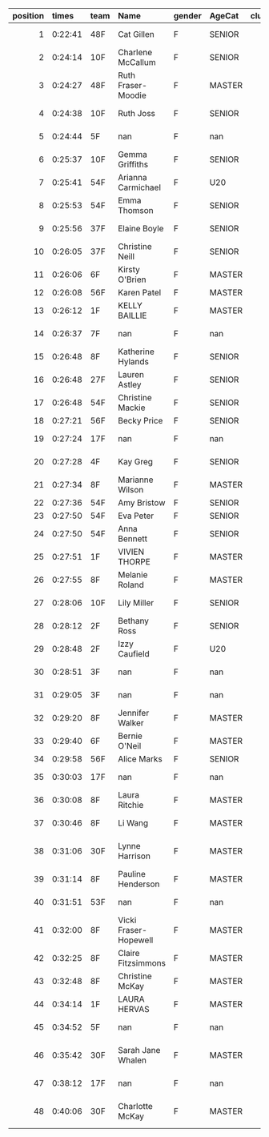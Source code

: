 |   position | times   | team   | Name                  | gender   | AgeCat   |   clubnumber | Club name                  | Website                                    |   finishPosition |
|-----------:|:--------|:-------|:----------------------|:---------|:---------|-------------:|:---------------------------|:-------------------------------------------|-----------------:|
|          1 | 0:22:41 | 48F    | Cat Gillen            | F        | SENIOR   |           48 | Springburn Harriers        | https://www.springburnharriers.co.uk/      |               34 |
|          2 | 0:24:14 | 10F    | Charlene McCallum     | F        | SENIOR   |           10 | Shettleston Harriers       | http://shettlestonharriers.org.uk/         |               48 |
|          3 | 0:24:27 | 48F    | Ruth Fraser-Moodie    | F        | MASTER   |           48 | Springburn Harriers        | https://www.springburnharriers.co.uk/      |               54 |
|          4 | 0:24:38 | 10F    | Ruth Joss             | F        | SENIOR   |           10 | Shettleston Harriers       | http://shettlestonharriers.org.uk/         |               57 |
|          5 | 0:24:44 | 5F     | nan                   | F        | nan      |            5 | Westerlands CCC            | https://westerlandsccc.co.uk/              |               61 |
|          6 | 0:25:37 | 10F    | Gemma Griffiths       | F        | SENIOR   |           10 | Shettleston Harriers       | http://shettlestonharriers.org.uk/         |               70 |
|          7 | 0:25:41 | 54F    | Arianna Carmichael    | F        | U20      |           54 | VP-Glasgow                 | https://www.vp-glasgow.com                 |               71 |
|          8 | 0:25:53 | 54F    | Emma Thomson          | F        | SENIOR   |           54 | VP-Glasgow                 | https://www.vp-glasgow.com                 |               75 |
|          9 | 0:25:56 | 37F    | Elaine Boyle          | F        | SENIOR   |           37 | Law & District AAC         | http://www.lawaac.co.uk/                   |               76 |
|         10 | 0:26:05 | 37F    | Christine Neill       | F        | SENIOR   |           37 | Law & District AAC         | http://www.lawaac.co.uk/                   |               78 |
|         11 | 0:26:06 | 6F     | Kirsty O'Brien        | F        | MASTER   |            6 | Cambuslang Harriers        | https://cambuslangharriers.org/            |               80 |
|         12 | 0:26:08 | 56F    | Karen Patel           | F        | MASTER   |           56 | West End RR                | https://www.westendroadrunners.co.uk/      |               81 |
|         13 | 0:26:12 | 1F     | KELLY BAILLIE         | F        | MASTER   |            1 | East Kilbride AC           | http://www.ekac.org.uk/                    |               83 |
|         14 | 0:26:37 | 7F     | nan                   | F        | nan      |            7 | Giffnock North AC          | https://www.giffnocknorth.co.uk/           |               85 |
|         15 | 0:26:48 | 8F     | Katherine Hylands     | F        | SENIOR   |            8 | Bellahouston Harriers      | http://www.bellahoustonharriers.co.uk/     |               87 |
|         16 | 0:26:48 | 27F    | Lauren Astley         | F        | SENIOR   |           27 | Glasgow FrontRunners       | https://www.glasgowfrontrunners.org/       |               90 |
|         17 | 0:26:48 | 54F    | Christine Mackie      | F        | SENIOR   |           54 | VP-Glasgow                 | https://www.vp-glasgow.com                 |               92 |
|         18 | 0:27:21 | 56F    | Becky Price           | F        | SENIOR   |           56 | West End RR                | https://www.westendroadrunners.co.uk/      |               95 |
|         19 | 0:27:24 | 17F    | nan                   | F        | nan      |           17 | Calderglen Harriers        | http://www.calderglenharriers.org.uk/      |               96 |
|         20 | 0:27:28 | 4F     | Kay Greg              | F        | SENIOR   |            4 | Inverclyde AC              | https://www.inverclydeac.org/              |               98 |
|         21 | 0:27:34 | 8F     | Marianne Wilson       | F        | MASTER   |            8 | Bellahouston Harriers      | http://www.bellahoustonharriers.co.uk/     |              100 |
|         22 | 0:27:36 | 54F    | Amy Bristow           | F        | SENIOR   |           54 | VP-Glasgow                 | https://www.vp-glasgow.com                 |              102 |
|         23 | 0:27:50 | 54F    | Eva Peter             | F        | SENIOR   |           54 | VP-Glasgow                 | https://www.vp-glasgow.com                 |              106 |
|         24 | 0:27:50 | 54F    | Anna Bennett          | F        | SENIOR   |           54 | VP-Glasgow                 | https://www.vp-glasgow.com                 |              107 |
|         25 | 0:27:51 | 1F     | VIVIEN THORPE         | F        | MASTER   |            1 | East Kilbride AC           | http://www.ekac.org.uk/                    |              108 |
|         26 | 0:27:55 | 8F     | Melanie Roland        | F        | MASTER   |            8 | Bellahouston Harriers      | http://www.bellahoustonharriers.co.uk/     |              110 |
|         27 | 0:28:06 | 10F    | Lily Miller           | F        | SENIOR   |           10 | Shettleston Harriers       | http://shettlestonharriers.org.uk/         |              115 |
|         28 | 0:28:12 | 2F     | Bethany Ross          | F        | SENIOR   |            2 | Kilmarnock H&AC            | http://www.kilmarnockharriers.com/         |              117 |
|         29 | 0:28:48 | 2F     | Izzy Caufield         | F        | U20      |            2 | Kilmarnock H&AC            | http://www.kilmarnockharriers.com/         |              120 |
|         30 | 0:28:51 | 3F     | nan                   | F        | nan      |            3 | Bellahouston RR            | https://www.bellahoustonroadrunners.co.uk/ |              121 |
|         31 | 0:29:05 | 3F     | nan                   | F        | nan      |            3 | Bellahouston RR            | https://www.bellahoustonroadrunners.co.uk/ |              123 |
|         32 | 0:29:20 | 8F     | Jennifer Walker       | F        | MASTER   |            8 | Bellahouston Harriers      | http://www.bellahoustonharriers.co.uk/     |              126 |
|         33 | 0:29:40 | 6F     | Bernie O'Neil         | F        | MASTER   |            6 | Cambuslang Harriers        | https://cambuslangharriers.org/            |              131 |
|         34 | 0:29:58 | 56F    | Alice Marks           | F        | SENIOR   |           56 | West End RR                | https://www.westendroadrunners.co.uk/      |              133 |
|         35 | 0:30:03 | 17F    | nan                   | F        | nan      |           17 | Calderglen Harriers        | http://www.calderglenharriers.org.uk/      |              135 |
|         36 | 0:30:08 | 8F     | Laura Ritchie         | F        | MASTER   |            8 | Bellahouston Harriers      | http://www.bellahoustonharriers.co.uk/     |              136 |
|         37 | 0:30:46 | 8F     | Li Wang               | F        | MASTER   |            8 | Bellahouston Harriers      | http://www.bellahoustonharriers.co.uk/     |              140 |
|         38 | 0:31:06 | 30F    | Lynne Harrison        | F        | MASTER   |           30 | Greenock Glenpark Harriers | https://greenockglenparkharriers.com/      |              142 |
|         39 | 0:31:14 | 8F     | Pauline Henderson     | F        | MASTER   |            8 | Bellahouston Harriers      | http://www.bellahoustonharriers.co.uk/     |              143 |
|         40 | 0:31:51 | 53F    | nan                   | F        | nan      |           53 | Troon Tortoises            | http://troontortoises.co.uk                |              145 |
|         41 | 0:32:00 | 8F     | Vicki Fraser-Hopewell | F        | MASTER   |            8 | Bellahouston Harriers      | http://www.bellahoustonharriers.co.uk/     |              147 |
|         42 | 0:32:25 | 8F     | Claire Fitzsimmons    | F        | MASTER   |            8 | Bellahouston Harriers      | http://www.bellahoustonharriers.co.uk/     |              149 |
|         43 | 0:32:48 | 8F     | Christine McKay       | F        | MASTER   |            8 | Bellahouston Harriers      | http://www.bellahoustonharriers.co.uk/     |              151 |
|         44 | 0:34:14 | 1F     | LAURA HERVAS          | F        | MASTER   |            1 | East Kilbride AC           | http://www.ekac.org.uk/                    |              152 |
|         45 | 0:34:52 | 5F     | nan                   | F        | nan      |            5 | Westerlands CCC            | https://westerlandsccc.co.uk/              |              153 |
|         46 | 0:35:42 | 30F    | Sarah Jane Whalen     | F        | MASTER   |           30 | Greenock Glenpark Harriers | https://greenockglenparkharriers.com/      |              154 |
|         47 | 0:38:12 | 17F    | nan                   | F        | nan      |           17 | Calderglen Harriers        | http://www.calderglenharriers.org.uk/      |              156 |
|         48 | 0:40:06 | 30F    | Charlotte McKay       | F        | MASTER   |           30 | Greenock Glenpark Harriers | https://greenockglenparkharriers.com/      |              157 |